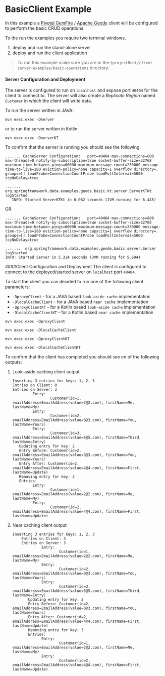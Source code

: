 BasicClient Example
===================

In this example a [Pivotal GemFire](https://pivotal.io/pivotal-gemfire) / [Apache Geode](http://geode.apache.org/) client will be configured to perform the basic CRUD operations.

To the run the examples you require two terminal windows.
1) deploy and run the stand-alone server
2) deploy and run the client application

> To run this example make sure you are in the `$projectRoot/client-server-examples/basic-operations` directory.

#### Server Configuration and Deployment
The server is configured to run on `localhost` and expose port `40404` for the client to connect to.
The server will also create a _Replicate Region_ named `Customer` in which the client will write data.

To run the server written in JAVA: 

```
mvn exec:exec -Dserver
``` 

or to run the server written in Kotlin: 

```
mvn exec:exec -DserverKT
```
 
To confirm that the server is running you should see the following: 

```
....... CacheServer Configuration:   port=40404 max-connections=800 max-threads=0 notify-by-subscription=true socket-buffer-size=32768 maximum-time-between-pings=60000 maximum-message-count=230000 message-time-to-live=180 eviction-policy=none capacity=1 overflow directory=. groups=[] loadProbe=ConnectionCountProbe loadPollInterval=5000 tcpNoDelay=true
   
....... org.springframework.data.examples.geode.basic.kt.server.ServerKTKt logStarted
   INFO: Started ServerKTKt in 6.062 seconds (JVM running for 6.445)
```  
OR 
```
....... CacheServer Configuration:   port=40404 max-connections=800 max-threads=0 notify-by-subscription=true socket-buffer-size=32768 maximum-time-between-pings=60000 maximum-message-count=230000 message-time-to-live=180 eviction-policy=none capacity=1 overflow directory=. groups=[] loadProbe=ConnectionCountProbe loadPollInterval=5000 tcpNoDelay=true

.......  org.springframework.data.examples.geode.basic.server.Server logStarted
INFO: Started Server in 5.314 seconds (JVM running for 5.694)
```
####Client Configuration and Deployment
The client is configured to connect to the deployed/started server on `localhost` port `40404`.

To start the client you can decided to run one of the following client parameters:
* `-DproxyClient` - for a JAVA based `look-aside cache` implementation
* `-DlocalCacheClient` - for a JAVA based `near cache` implementation
* `-DproxyClientKT` - for a Kotlin based `look-aside cache` implementation
* `-DlocalCacheClientKT` - for a Kotlin based `near cache` implementation

```
mvn exec:exec -DproxyClient
```
```
mvn exec:exec -DlocalCacheClient
```
```
mvn exec:exec -DproxyClientKT
```
```
mvn exec:exec -DlocalCacheClientKT
```

To confirm that the client has completed you should see on of the following outputs:
1. Look-aside caching client output
    ```
    Inserting 3 entries for keys: 1, 2, 3
    Entries on Client: 0
    Entries on Server: 3
             Entry: 
                     Customer(id=1, emailAddress=EmailAddress(value=2@2.com), firstName=Me, lastName=My)
             Entry: 
                     Customer(id=2, emailAddress=EmailAddress(value=3@3.com), firstName=You, lastName=Yours)
             Entry: 
                     Customer(id=3, emailAddress=EmailAddress(value=5@5.com), firstName=Third, lastName=Entry)
       Updating entry for key: 2
       Entry Before: Customer(id=2, emailAddress=EmailAddress(value=3@3.com), firstName=You, lastName=Yours)
       Entry After: Customer(id=2, emailAddress=EmailAddress(value=4@4.com), firstName=First, lastName=Update)
       Removing entry for key: 3
       Entries:
             Entry: 
                     Customer(id=1, emailAddress=EmailAddress(value=2@2.com), firstName=Me, lastName=My)
             Entry: 
                     Customer(id=2, emailAddress=EmailAddress(value=4@4.com), firstName=First, lastName=Update)
    ```
2. Near caching client output
    ```
    Inserting 3 entries for keys: 1, 2, 3
        Entries on Client: 3
        Entries on Server: 3
                 Entry: 
                         Customer(id=1, emailAddress=EmailAddress(value=2@2.com), firstName=Me, lastName=My)
                 Entry: 
                         Customer(id=2, emailAddress=EmailAddress(value=3@3.com), firstName=You, lastName=Yours)
                 Entry: 
                         Customer(id=3, emailAddress=EmailAddress(value=5@5.com), firstName=Third, lastName=Entry)
           Updating entry for key: 2
           Entry Before: Customer(id=2, emailAddress=EmailAddress(value=3@3.com), firstName=You, lastName=Yours)
           Entry After: Customer(id=2, emailAddress=EmailAddress(value=4@4.com), firstName=First, lastName=Update)
           Removing entry for key: 3
           Entries:
                 Entry: 
                         Customer(id=1, emailAddress=EmailAddress(value=2@2.com), firstName=Me, lastName=My)
                 Entry: 
                         Customer(id=2, emailAddress=EmailAddress(value=4@4.com), firstName=First, lastName=Update)
    ```